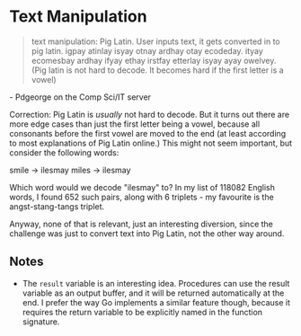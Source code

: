 # Text Manipulation

> text manipulation: Pig Latin. User inputs text, it gets converted in to pig latin. igpay atinlay isyay otnay ardhay otay ecodeday. ityay ecomesbay ardhay ifyay ethay irstfay etterlay isyay ayay owelvey. (Pig latin is not hard to decode. It becomes hard if the first letter is a vowel)

\- Pdgeorge on the Comp Sci/IT server

Correction: Pig Latin is *usually* not hard to decode. But it turns out there are more edge cases than just the first letter being a vowel, because all consonants before the first vowel are moved to the end (at least according to most explanations of Pig Latin online.) This might not seem important, but consider the following words:

smile -> ilesmay
miles -> ilesmay

Which word would we decode "ilesmay" to? In my list of 118082 English words, I found 652 such pairs, along with 6 triplets - my favourite is the angst-stang-tangs triplet.

Anyway, none of that is relevant, just an interesting diversion, since the challenge was just to convert text into Pig Latin, not the other way around.

## Notes
- The `result` variable is an interesting idea. Procedures can use the result variable as an output buffer, and it will be returned automatically at the end. I prefer the way Go implements a similar feature though, because it requires the return variable to be explicitly named in the function signature.
